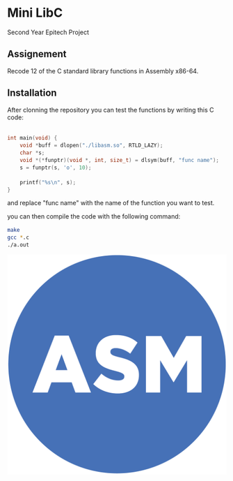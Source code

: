 # Mini LibC

Second Year Epitech Project

## Assignement

Recode 12 of the C standard library functions in Assembly x86-64.

## Installation

After clonning the repository you can test the functions by writing this C code:

```c

int main(void) {
    void *buff = dlopen("./libasm.so", RTLD_LAZY);
    char *s;
    void *(*funptr)(void *, int, size_t) = dlsym(buff, "func name");
    s = funptr(s, 'o', 10);

    printf("%s\n", s);
}

```

and replace "func name" with the name of the function you want to test.

you can then compile the code with the following command:

```bash
make
gcc *.c
./a.out
```

![alt text](ASM.png)
